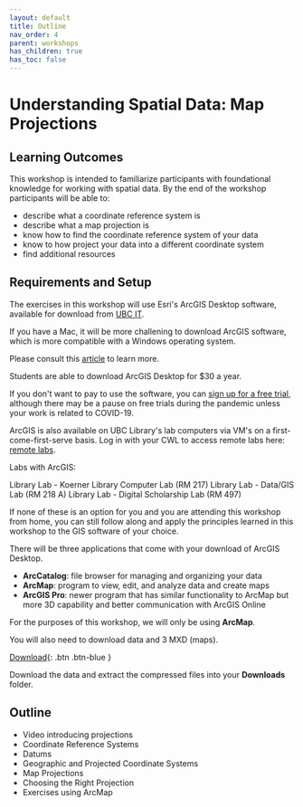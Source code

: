 ```yaml
---
layout: default
title: Outline
nav_order: 4
parent: workshops
has_children: true
has_toc: false
---
```


# Understanding Spatial Data: Map Projections

## Learning Outcomes

This workshop is intended to familiarize participants with foundational knowledge for working with spatial data. By the end of the workshop participants will be able to:

- describe what a coordinate reference system is
- describe what a map projection is
- know how to find the coordinate reference system of your data
- know to how project your data into a different coordinate system
- find additional resources

## Requirements and Setup

The exercises in this workshop will use Esri's ArcGIS Desktop software, available for download from [UBC IT](http://gis.ubc.ca/software/).

If you have a Mac, it will be more challening to download ArcGIS software, which is more compatible with a Windows operating system.

Please consult this [article](https://pro.arcgis.com/en/pro-app/get-started/run-pro-on-a-mac.htm) to learn more.

Students are able to download ArcGIS Desktop for $30 a year.

If you don't want to pay to use the software, you can [sign up for a free trial](https://www.esri.com/en-us/arcgis/trial?rmedium=esri_com_redirects01&rsource=https://links.esri.com/pro/trial), although there may be a pause on free trials during the pandemic unless your work is related to COVID-19.

ArcGIS is also available on UBC Library's lab computers via VM's on a first-come-first-serve basis. Log in with your CWL to access remote labs here: [remote labs](https://remotelabs.ubc.ca).

Labs with ArcGIS:

Library Lab - Koerner Library Computer Lab (RM 217)
Library Lab - Data/GIS Lab (RM 218 A)
Library Lab - Digital Scholarship Lab (RM 497)

If none of these is an option for you and you are attending this workshop from home, you can still follow along and apply the principles learned in this workshop to the GIS software of your choice.

There will be three applications that come with your download of ArcGIS Desktop.

- **ArcCatalog**: file browser for managing and organizing your data
- **ArcMap**: program to view, edit, and analyze data and create maps
- **ArcGIS Pro**: newer program that has similar functionality to ArcMap but more 3D capability and better communication with ArcGIS Online

For the purposes of this workshop, we will only be using **ArcMap**.

You will also need to download data and 3 MXD (maps).

[Download](https://www.dropbox.com/s/945j1dffuqja8ox/gisData.zip?dl=0){: .btn .btn-blue }

Download the data and extract the compressed files into your **Downloads** folder.

## Outline

- Video introducing projections
- Coordinate Reference Systems
- Datums
- Geographic and Projected Coordinate Systems
- Map Projections
- Choosing the Right Projection
- Exercises using ArcMap
